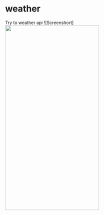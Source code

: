 # weather
 Try to weather api
 ![Screenshort]<img src="https://user-images.githubusercontent.com/74148269/173705230-aca1cd9f-6539-4608-8a94-3d6f55190186.png" width="300" height="590">
